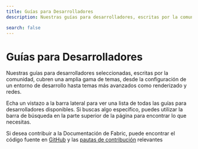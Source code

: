 ```yaml
---
title: Guías para Desarrolladores
description: Nuestras guías para desarrolladores, escritas por la comunidad, cubren una amplia gama de temas, desde la configuración de un entorno de desarrollo hasta temas más avanzados como renderizado y redes.

search: false
---
```


# Guías para Desarrolladores

Nuestras guías para desarrolladores seleccionadas, escritas por la comunidad, cubren una amplia gama de temas, desde la configuración de un entorno de desarrollo hasta temas más avanzados como renderizado y redes.

Echa un vistazo a la barra lateral para ver una lista de todas las guías para desarrolladores disponibles. Si buscas algo específico, puedes utilizar la barra de búsqueda en la parte superior de la página para encontrar lo que necesitas.

Si desea contribuir a la Documentación de Fabric, puede encontrar el código fuente en [GitHub](https://github.com/FabricMC/fabric-docs) y las [pautas de contribución](../contributing) relevantes
